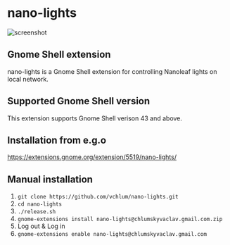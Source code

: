 # nano-lights
![screenshot](https://github.com/vchlum/nano-lights/blob/main/screenshot.png)

## Gnome Shell extension
nano-lights is a Gnome Shell extension for controlling Nanoleaf lights on local network.

## Supported Gnome Shell version
This extension supports Gnome Shell verison 43 and above.

## Installation from e.g.o
https://extensions.gnome.org/extension/5519/nano-lights/

## Manual installation

 1. `git clone https://github.com/vchlum/nano-lights.git`
 1. `cd nano-lights`
 1. `./release.sh`
 1. `gnome-extensions install nano-lights@chlumskyvaclav.gmail.com.zip`
 1. Log out & Log in
 1. `gnome-extensions enable nano-lights@chlumskyvaclav.gmail.com`
